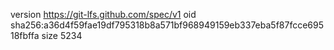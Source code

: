 version https://git-lfs.github.com/spec/v1
oid sha256:a36d4f59fae19df795318b8a571bf968949159eb337eba5f87fcce69518fbffa
size 5234
